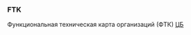 ### FTK
Функциональная техническая карта организаций (ФТК) [ЦБ](https://naufor.ru/download/conference/online_10122024/pres/6.pdf#page=8)
